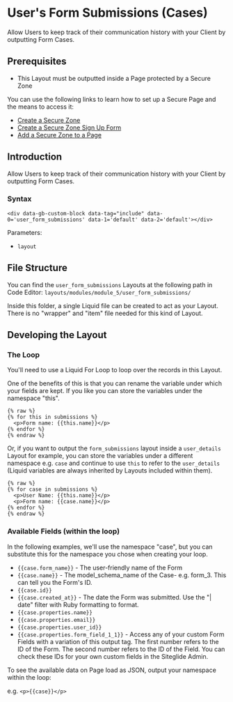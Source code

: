# User's Form Submissions (Cases)

Allow Users to keep track of their communication history with your Client by outputting Form Cases.

## Prerequisites

* This Layout must be outputted inside a Page protected by a Secure Zone

You can use the following links to learn how to set up a Secure Page and the means to access it:

* [Create a Secure Zone](https://help.siteglide.com/article/138-secure-zones-getting-started#2-creating-and-editing-a-secure-zone)
* [Create a Secure Zone Sign Up Form](https://help.siteglide.com/article/138-secure-zones-getting-started#2-adding-a-sign-up-form)
* [Add a Secure Zone to a Page](https://help.siteglide.com/article/138-secure-zones-getting-started#3-securing-pages)

## Introduction

Allow Users to keep track of their communication history with your Client by outputting Form Cases.

### Syntax

`<div data-gb-custom-block data-tag="include" data-0='user_form_submissions' data-1='default' data-2='default'></div>`

Parameters:

* `layout`

## File Structure

You can find the `user_form_submissions` Layouts at the following path in Code Editor: `layouts/modules/module_5/user_form_submissions/`

Inside this folder, a single Liquid file can be created to act as your Layout. There is no "wrapper" and "item" file needed for this kind of Layout.

## Developing the Layout

### The Loop

You'll need to use a Liquid For Loop to loop over the records in this Layout.

One of the benefits of this is that you can rename the variable under which your fields are kept. If you like you can store the variables under the namespace "this".

```liquid
{% raw %}
{% for this in submissions %}
  <p>Form name: {{this.name}}</p>
{% endfor %}
{% endraw %}

```

Or, if you want to output the `form_submissions` layout inside a `user_details` Layout for example, you can store the variables under a different namespace e.g. `case` and continue to use `this` to refer to the `user_details` (Liquid variables are always inherited by Layouts included within them).

```liquid
{% raw %}
{% for case in submissions %}
  <p>User Name: {{this.name}}</p>
  <p>Form name: {{case.name}}</p>
{% endfor %}
{% endraw %}
```

### Available Fields (within the loop)

In the following examples, we'll use the namespace "case", but you can substitute this for the namespace you chose when creating your loop.

* `{{case.form_name}}` - The user-friendly name of the Form
* `{{case.name}}` - The model\_schema\_name of the Case- e.g. form\_3. This can tell you the Form's ID.
* `{{case.id}}`
* `{{case.created_at}}` - The date the Form was submitted. Use the "| date" filter with Ruby formatting to format.
* `{{case.properties.name}}`
* `{{case.properties.email}}`
* `{{case.properties.user_id}}`
* `{{case.properties.form_field_1_1}}` - Access any of your custom Form Fields with a variation of this output tag. The first number refers to the ID of the Form. The second number refers to the ID of the Field. You can check these IDs for your own custom fields in the Siteglide Admin.

To see the available data on Page load as JSON, output your namespace within the loop:

e.g. `<p>{{case}}</p>`
